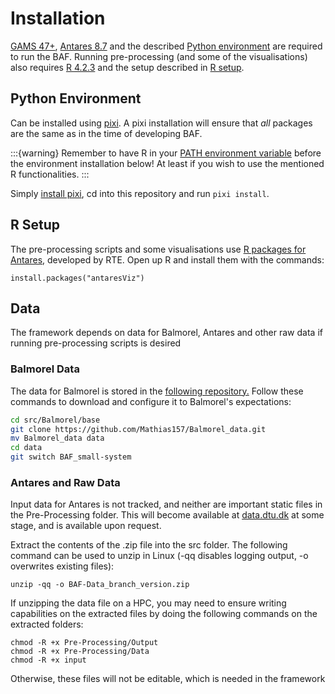 # Installation

[GAMS 47+](https://www.gams.com/download/), [Antares 8.7](https://github.com/AntaresSimulatorTeam/Antares_Simulator/releases/tag/v8.7.0) and the described [Python environment](#python-environment) are required to run the BAF. Running pre-processing (and some of the visualisations) also requires [R 4.2.3](https://cran.r-project.org/) and the setup described in [R setup](#r-setup). 

## Python Environment
Can be installed using [pixi](https://pixi.sh/latest/). A pixi installation will ensure that *all* packages are the same as in the time of developing BAF.

:::{warning}
Remember to have R in your [PATH environment variable](https://superuser.com/questions/284342/what-are-path-and-other-environment-variables-and-how-can-i-set-or-use-them) before the environment installation below! At least if you wish to use the mentioned R functionalities.
:::

Simply [install pixi](https://pixi.sh/latest/#installation), cd into this repository and run `pixi install`. 

## R Setup
The pre-processing scripts and some visualisations use [R packages for Antares](https://github.com/rte-antares-rpackage), developed by RTE. Open up R and install them with the commands:
```
install.packages("antaresViz")
```

## Data

The framework depends on data for Balmorel, Antares and other raw data if running pre-processing scripts is desired


### Balmorel Data

The data for Balmorel is stored in the [following repository.](https://github.com/Mathias157/Balmorel_data/tree/BAF_small-system)
Follow these commands to download and configure it to Balmorel's expectations:

```bash
cd src/Balmorel/base
git clone https://github.com/Mathias157/Balmorel_data.git
mv Balmorel_data data
cd data
git switch BAF_small-system
```

### Antares and Raw Data

Input data for Antares is not tracked, and neither are important static files in the Pre-Processing folder. This will become available at [data.dtu.dk](https://data.dtu.dk) at some stage, and is available upon request.

Extract the contents of the .zip file into the src folder.
The following command can be used to unzip in Linux (-qq disables logging output, -o overwrites existing files):
``` 
unzip -qq -o BAF-Data_branch_version.zip
```

If unzipping the data file on a HPC, you may need to ensure writing capabilities on the extracted files by doing the following commands on the extracted folders: 
```
chmod -R +x Pre-Processing/Output
chmod -R +x Pre-Processing/Data
chmod -R +x input
```

Otherwise, these files will not be editable, which is needed in the framework

